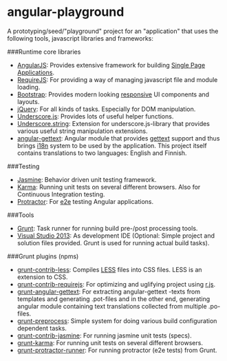 angular-playground
==================
A prototyping/seed/"playground" project for an "application" that uses the following tools, javascript libraries and frameworks:

###Runtime core libraries
- [AngularJS](http://angularjs.org/): Provides extensive framework for building [Single Page Applications](http://en.wikipedia.org/wiki/Single-page_application).
- [RequireJS](http://requirejs.org/): For providing a way of managing javascript file and module loading.
- [Bootstrap](http://getbootstrap.com/): Provides modern looking [responsive](http://en.wikipedia.org/wiki/Responsive_web_design) UI components and layouts.
- [jQuery](http://jquery.com/): For all kinds of tasks. Especially for DOM manipulation.
- [Underscore.js](http://underscorejs.org/): Provides lots of useful helper functions.
- [Underscore.string](http://epeli.github.io/underscore.string/): Extension for underscore.js-library that provides various useful string manipulation extensions.
- [angular-gettext](http://angular-gettext.rocketeer.be/): Angular module that provides [gettext](http://en.wikipedia.org/wiki/Gettext) support and thus brings [i18n](http://en.wikipedia.org/wiki/Internationalization_and_localization) system to be used by the application. This project itself contains translations to two languages: English and Finnish.

###Testing
- [Jasmine](http://pivotal.github.io/jasmine/): Behavior driven unit testing framework.
- [Karma](http://karma-runner.github.io/0.10/index.html): Running unit tests on several different browsers. Also for Continuous Integration testing. 
- [Protractor](https://github.com/angular/protractor): For [e2e](http://www.techopedia.com/definition/7035/end-to-end-test) testing Angular applications.

###Tools
- [Grunt](http://gruntjs.com/): Task runner for running build pre-/post processing tools.
- [Visual Studio 2013](http://www.visualstudio.com/): As development IDE (Optional: Simple project and solution files provided. Grunt is used for running actual build tasks).

###Grunt plugins (npms)
- [grunt-contrib-less](https://github.com/gruntjs/grunt-contrib-less): Compiles [LESS](http://lesscss.org/) files into CSS files. LESS is an extension to CSS.
- [grunt-contrib-requirejs](https://github.com/gruntjs/grunt-contrib-requirejs): For optimizing and uglifying project using [r.js](http://requirejs.org/docs/optimization.html).
- [grunt-angular-gettext](https://www.npmjs.org/package/grunt-angular-gettext): For extracting angular-gettext -texts from templates and generating .pot-files and in the other end, generating angular module containing text translations collected from multiple .po-files.
- [grunt-preprocess](https://github.com/jsoverson/grunt-preprocess): Simple system for doing various build configuration dependent tasks.
- [grunt-contrib-jasmine](https://github.com/gruntjs/grunt-contrib-jasmine): For running jasmine unit tests (specs).
- [grunt-karma](https://github.com/karma-runner/grunt-karma): For running unit tests on several different browsers.
- [grunt-protractor-runner](https://www.npmjs.org/package/grunt-protractor-runner): For running protractor (e2e tests) from Grunt. 
